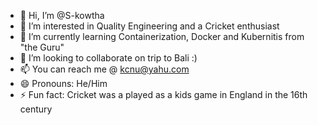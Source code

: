 - 👋 Hi, I’m @S-kowtha
- 👀 I’m interested in Quality Engineering and a Cricket enthusiast
- 🌱 I’m currently learning Containerization, Docker and Kubernitis from "the Guru"
- 💞️ I’m looking to collaborate on trip to Bali :)
- 📫 You can reach me @ kcnu@yahu.com
- 😄 Pronouns: He/Him
- ⚡ Fun fact: Cricket was a played as a kids game in England in the 16th century

<!---
S-kowtha/S-kowtha is a ✨ special ✨ repository because its `README.md` (this file) appears on your GitHub profile.
You can click the Preview link to take a look at your changes.
--->
